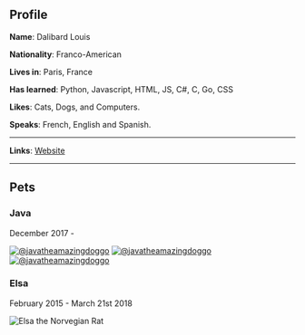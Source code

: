 ## Profile

**Name**: Dalibard Louis

**Nationality**: Franco-American

**Lives in**: Paris, France

**Has learned**: Python, Javascript, HTML, JS, C#, C, Go, CSS

**Likes**: Cats, Dogs, and Computers.

**Speaks**: French, English and Spanish.

----

**Links**: [Website](https://techadvancedcyborg.github.io)

----

## Pets

### Java

December 2017 - 

<a href="http://instagram.com/javatheamazingdoggo">![@javatheamazingdoggo](https://ontake.reeee.ee/J3BxxM.jpeg)</a>
<a href="http://instagram.com/javatheamazingdoggo">![@javatheamazingdoggo](https://ontake.reeee.ee/uwD07j.jpeg)</a>
<a href="http://instagram.com/javatheamazingdoggo">![@javatheamazingdoggo](https://ontake.reeee.ee/JPbNdi.jpeg)</a>

### Elsa

February 2015 - March 21st 2018

![Elsa the Norvegian Rat](https://ontake.reeee.ee/mHGbaM.jpeg)
